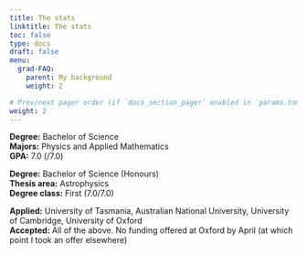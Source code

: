```yaml
---
title: The stats
linktitle: The stats
toc: false
type: docs
draft: false
menu:
  grad-FAQ:
    parent: My background
    weight: 2

# Prev/next pager order (if `docs_section_pager` enabled in `params.toml`)
weight: 2
---
```


**Degree:** Bachelor of Science  
**Majors:** Physics and Applied Mathematics  
**GPA:** 7.0 (/7.0)


**Degree:** Bachelor of Science (Honours)  
**Thesis area:** Astrophysics  
**Degree class:** First (7.0/7.0)


**Applied:** University of Tasmania, Australian National University, University of Cambridge, University of Oxford  
**Accepted:** All of the above. No funding offered at Oxford by April (at which point I took an offer elsewhere)
